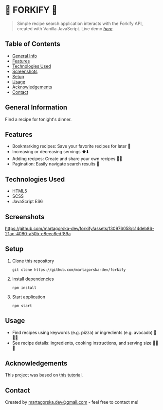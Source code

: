 # 🍴 FORKIFY 🍕
> Simple recipe search application interacts with the Forkify API, created with Vanilla JavaScript. 
> Live demo [_here_](https://forkify-martagorska.netlify.app).

## Table of Contents
* [General Info](#general-information)
* [Features](#features)
* [Technologies Used](#technologies-used)
* [Screenshots](#screenshots)
* [Setup](#setup)
* [Usage](#usage)
* [Acknowledgements](#acknowledgements)
* [Contact](#contact)


## General Information
Find a recipe for tonight's dinner.


## Features
- Bookmarking recipes: Save your favorite recipes for later 🤍
- Increasing or decreasing servings ⬆️⬇️
- Adding recipes: Create and share your own recipes 🧑‍🍳
- Pagination: Easily navigate search results 📖
  

## Technologies Used
- HTML5
- SCSS
- JavaScript ES6


## Screenshots
https://github.com/martagorska-dev/forkify/assets/130976058/c14deb86-21ac-4080-a50b-e8eec8edf89a



## Setup
1. Clone this repository
   ```
   git clone https://github.com/martagorska-dev/forkify
   ```
2. Install dependencies
   ```
   npm install
   ```
3. Start application
   ```
   npm start
   ```


## Usage
- Find recipes using keywords (e.g. pizza) or ingredients (e.g. avocado) 🍕🥗🧆
- See recipe details: ingredients, cooking instructions, and serving size 🥑🥕🍅


## Acknowledgements
This project was based on [this tutorial](https://www.udemy.com/course/the-complete-javascript-course/).


## Contact
Created by martagorska.dev@gmail.com - feel free to contact me!
